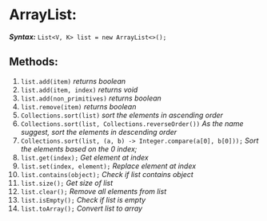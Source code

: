 # ArrayList:

**_Syntax:_** `List<V, K> list = new ArrayList<>();`

## Methods:

1. `list.add(item)` _returns boolean_
2. `list.add(item, index)` _returns void_
3. `list.add(non_primitives)` _returns boolean_
4. `list.remove(item)` _returns boolean_
5. `Collections.sort(list)` _sort the elements in ascending order_
6. `Collections.sort(list, Collections.reverseOrder())` _As the name suggest, sort the elements in descending order_
7. `Collections.sort(list, (a, b) -> Integer.compare(a[0], b[0]));` _Sort the elements based on the 0 index;_
8. `list.get(index);` _Get element at index_
9. `list.set(index, element);` _Replace element at index_
10. `list.contains(object);` _Check if list contains object_
11. `list.size();` _Get size of list_
12. `list.clear();` _Remove all elements from list_
13. `list.isEmpty();` _Check if list is empty_
14. `list.toArray();` _Convert list to array_
